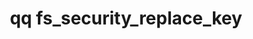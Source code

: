 ---
category: fs
command: fs_security_replace_key
optional_options:
- alternate:
  - --key
  help: The identifier or name of the key to replace in the key store.
  name: -k
  required: true
- alternate: []
  help: The ECDSA private key file that corresponds to the existing public key.
  name: --old-private-key-file
  required: false
- alternate: []
  help: The ECDSA private key file with which to replace the existing key.
  name: --replacement-private-key-file
  required: false
- alternate: []
  help: The ECDSA public key with which to replace the existing key.
  name: --replacement-public-key
  required: false
- alternate: []
  help: "\n                A signature that you generate when you sign the challenge\
    \ with the existing ECDSA\n                private key.\n                "
  name: --old-key-verification-signature
  required: false
- alternate: []
  help: "\n                A signature that you generate when you sign the challenge\
    \ with the replacement\n                ECDSA private key.\n                "
  name: --replacement-key-verification-signature
  required: false
- alternate: []
  help: Print the output in JSON format. By default, the output is in a table.
  name: --json
  required: false
permalink: /qq-cli-command-guide/fs/fs_security_replace_key.html
positional_options: []
sidebar: qq_cli_command_reference_sidebar
summary: This section explains how to use the <code>qq fs_security_replace_key</code>
  command.
synopsis: Replace the specified key without affecting the snapshots and snapshot policies
  associated with it.
title: qq fs_security_replace_key
usage: "qq fs_security_replace_key [-h] -k KEY [--old-private-key-file OLD_PRIVATE_KEY_FILE]\n\
  \    [--replacement-private-key-file REPLACEMENT_PRIVATE_KEY_FILE] [--replacement-public-key\
  \ REPLACEMENT_PUBLIC_KEY]\n    [--old-key-verification-signature OLD_KEY_VERIFICATION_SIGNATURE]\n\
  \    [--replacement-key-verification-signature REPLACEMENT_KEY_VERIFICATION_SIGNATURE]\
  \ [--json]"
zendesk_source: qq CLI Command Guide

---